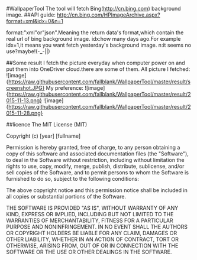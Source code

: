 #WallpaperTool
The tool will fetch Bing(http://cn.bing.com) background image.
##API guide:
http://cn.bing.com/HPImageArchive.aspx?format=xml&idx=0&n=1

format:"xml"or"json".Meaning the return data's format,which contain the real url of bing background image.
idx:how many days ago.For example idx=1,it means you want fetch yesterday's background image.
n:it seems no use?maybe!(-_-||)

##Some result
I fetch the picture everyday when computer power on and put them into OneDriver cloud.there are some of them.
All picture I fetched:
![image]{https://raw.githubusercontent.com/fallblank/WallpaperTool/master/result/screenshot.JPG}
My preference:
![image]{https://raw.githubusercontent.com/fallblank/WallpaperTool/master/result/2015-11-13.png}
![image]{https://raw.githubusercontent.com/fallblank/WallpaperTool/master/result/2015-11-28.png}

##licence
The MIT License (MIT)

Copyright (c) [year] [fullname]

Permission is hereby granted, free of charge, to any person obtaining a copy
of this software and associated documentation files (the "Software"), to deal
in the Software without restriction, including without limitation the rights
to use, copy, modify, merge, publish, distribute, sublicense, and/or sell
copies of the Software, and to permit persons to whom the Software is
furnished to do so, subject to the following conditions:

The above copyright notice and this permission notice shall be included in all
copies or substantial portions of the Software.

THE SOFTWARE IS PROVIDED "AS IS", WITHOUT WARRANTY OF ANY KIND, EXPRESS OR
IMPLIED, INCLUDING BUT NOT LIMITED TO THE WARRANTIES OF MERCHANTABILITY,
FITNESS FOR A PARTICULAR PURPOSE AND NONINFRINGEMENT. IN NO EVENT SHALL THE
AUTHORS OR COPYRIGHT HOLDERS BE LIABLE FOR ANY CLAIM, DAMAGES OR OTHER
LIABILITY, WHETHER IN AN ACTION OF CONTRACT, TORT OR OTHERWISE, ARISING FROM,
OUT OF OR IN CONNECTION WITH THE SOFTWARE OR THE USE OR OTHER DEALINGS IN THE
SOFTWARE.